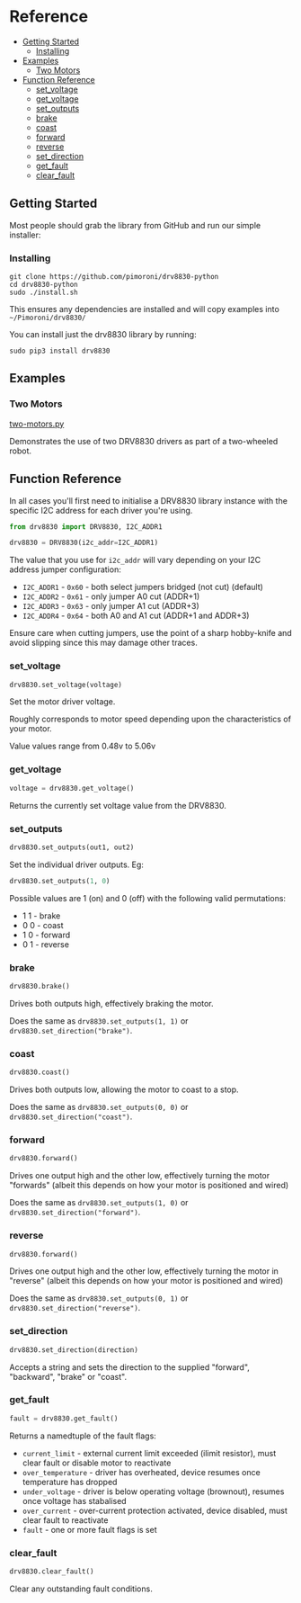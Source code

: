 # Reference <!-- omit in toc -->

- [Getting Started](#getting-started)
  - [Installing](#installing)
- [Examples](#examples)
  - [Two Motors](#two-motors)
- [Function Reference](#function-reference)
  - [set_voltage](#set_voltage)
  - [get_voltage](#get_voltage)
  - [set_outputs](#set_outputs)
  - [brake](#brake)
  - [coast](#coast)
  - [forward](#forward)
  - [reverse](#reverse)
  - [set_direction](#set_direction)
  - [get_fault](#get_fault)
  - [clear_fault](#get_fault)


## Getting Started

Most people should grab the library from GitHub and run our simple installer:

### Installing

```
git clone https://github.com/pimoroni/drv8830-python
cd drv8830-python
sudo ./install.sh
```

This ensures any dependencies are installed and will copy examples into `~/Pimoroni/drv8830/`

You can install just the drv8830 library by running:

```
sudo pip3 install drv8830
```

## Examples

### Two Motors
[two-motors.py](examples/two-motors.py)

Demonstrates the use of two DRV8830 drivers as part of a two-wheeled robot.


## Function Reference

In all cases you'll first need to initialise a DRV8830 library instance with the specific I2C address for each driver you're using.

```python
from drv8830 import DRV8830, I2C_ADDR1

drv8830 = DRV8830(i2c_addr=I2C_ADDR1)
```

The value that you use for `i2c_addr` will vary depending on your I2C address jumper configuration:

* `I2C_ADDR1` - `0x60` - both select jumpers bridged (not cut) (default)
* `I2C_ADDR2` - `0x61` - only jumper A0 cut (ADDR+1)
* `I2C_ADDR3` - `0x63` - only jumper A1 cut (ADDR+3)
* `I2C_ADDR4` - `0x64` - both A0 and A1 cut (ADDR+1 and ADDR+3)

Ensure care when cutting jumpers, use the point of a sharp hobby-knife and avoid slipping since this may damage other traces.

### set_voltage

```python
drv8830.set_voltage(voltage)
```

Set the motor driver voltage.

Roughly corresponds to motor speed depending upon the characteristics of your motor.

Value values range from 0.48v to 5.06v

### get_voltage

```python
voltage = drv8830.get_voltage()
```

Returns the currently set voltage value from the DRV8830.

### set_outputs

```python
drv8830.set_outputs(out1, out2)
```

Set the individual driver outputs. Eg:

```python
drv8830.set_outputs(1, 0)
```
        
Possible values are 1 (on) and 0 (off) with the following valid permutations:

* 1 1 - brake
* 0 0 - coast
* 1 0 - forward
* 0 1 - reverse

### brake

```python
drv8830.brake()
```

Drives both outputs high, effectively braking the motor.

Does the same as `drv8830.set_outputs(1, 1)` or `drv8830.set_direction("brake")`.

### coast

```python
drv8830.coast()
```

Drives both outputs low, allowing the motor to coast to a stop.

Does the same as `drv8830.set_outputs(0, 0)` or `drv8830.set_direction("coast")`.

### forward

```python
drv8830.forward()
```

Drives one output high and the other low, effectively turning the motor "forwards" (albeit this depends on how your motor is positioned and wired)

Does the same as `drv8830.set_outputs(1, 0)` or `drv8830.set_direction("forward")`.

### reverse

```python
drv8830.forward()
```

Drives one output high and the other low, effectively turning the motor in "reverse" (albeit this depends on how your motor is positioned and wired)

Does the same as `drv8830.set_outputs(0, 1)` or `drv8830.set_direction("reverse")`.

### set_direction

```python
drv8830.set_direction(direction)
```

Accepts a string and sets the direction to the supplied "forward", "backward", "brake" or "coast".

### get_fault

```python
fault = drv8830.get_fault()
```

Returns a namedtuple of the fault flags:

* `current_limit` - external current limit exceeded (ilimit resistor), must clear fault or disable motor to reactivate
* `over_temperature` - driver has overheated, device resumes once temperature has dropped
* `under_voltage` - driver is below operating voltage (brownout), resumes once voltage has stabalised
* `over_current` - over-current protection activated, device disabled, must clear fault to reactivate
* `fault` - one or more fault flags is set

### clear_fault

```python
drv8830.clear_fault()
```

Clear any outstanding fault conditions.
